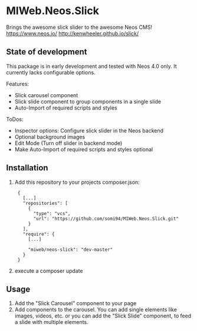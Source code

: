 # MIWeb.Neos.Slick
Brings the awesome slick slider to the awesome Neos CMS!
https://www.neos.io/
http://kenwheeler.github.io/slick/

## State of development
This package is in early development and tested with Neos 4.0 only.
It currently lacks configurable options.

Features:
* Slick carousel component
* Slick slide component to group components in a single slide
* Auto-Import of required scripts and styles

ToDos:
* Inspector options: Configure slick slider in the Neos backend
* Optional background images
* Edit Mode (Turn off slider in backend mode)
* Make Auto-Import of required scripts and styles optional

## Installation
1. Add this repository to your projects composer.json:

        {
          [...]
          "repositories": [
            {
              "type": "vcs",
              "url": "https://github.com/somi94/MIWeb.Neos.Slick.git"
            }
          ],
          "require": {
            [...]

            "miweb/neos-slick": "dev-master"
          }
        }

2. execute a composer update

## Usage
1. Add the "Slick Carousel" component to your page
2. Add components to the carousel. You can add single elements like images, videos, etc. or you can add the "Slick Slide" component, to feed a slide with multiple elements.
